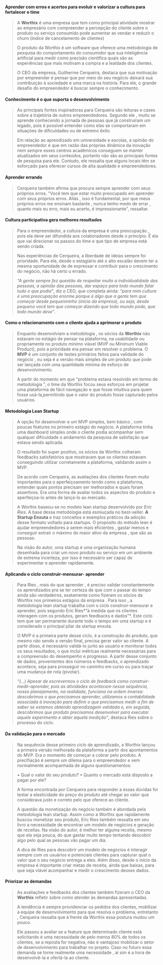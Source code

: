 
#### **Aprender com erros e acertos para evoluir e valorizar a cultura para fortalecer o time**

> A **Worthix** é uma empresa que tem como principal atividade mostrar ao empresário com compreender a percepção do cliente sobre o produto ou serviço consumido pode aumentar as vendar e reduzir o churn (índice de cancelamento de clientes)
>
> O produto da Worthix é um software que oferece uma metodologia de pesquisa do comportamento do consumidor que sua inteligência artificial para medir como precisão científica quais são as experiências que mais motivam a compra e a lealdade dos clientes.
>
> O CEO  da empresa, Guilherme Cerqueira, destaca que sua motivação por empreender é pensar que por meio do seu negócio deixará sua contribuição à sociedade e uma marca na história. Para ele, o grande desafio do empreendedor é buscar sempre o conhecimento.

#### **Conhecimento é o que suporta o desenvolvimento**

> As principais fontes inspiradoras para Cerqueira são leituras e cases sobre a trajetória de outros empreendedores. Segundo ele , muito se aprende conhecendo a jornada de pessoas que já construíram um legado, pois é possível entender como elas se comportaram em situações de dificuldades ou de extremo êxito.
>
> Em relação ao aprendizado em universidade e escolas, a opinião do empreendedor é que em razão das próprias dinâmica da inovação  nem sempre esses centros acadêmicos conseguem se manter atualizados em seus conteúdos, portanto não são as principais fontes de pesquisa para ele. Contudo, ele ressalta que alguns locais têm se esforçado para oferecer cursos de alta qualidade e empreendedores.

#### **Aprender errando**

> Cerqueira também afirma que procura sempre aprender com seus próprios erros. "Você tem que estar muito preocupado em aprender com seus próprios erros. Aliás , isso é fundamental, por que meus próprios erros me ensinam bastante , nunca tenho medo de errar , quanto mais eu erro, mais eu acerto, é impressionante", ressaltar.

#### **Cultura participativa gera melhores resultados**

> Para o empreendedor, a cultura da empresa é uma preocupação , pois ela deve ser difundida aos colaboradores desde o princípio. É ela que vai direcionar os passos do time e que tipo de empresa está sendo criada.
>
> Nas experiências de Cerqueira, a liberdade de ideias sempre foi prioridade. Para ele, desde o estagiário até o alto escalão devem ter a mesma oportunidade de de expressar e contribuir para o crescimento do negócio, não há certo u errado.
>
> *“A gente sempre fez questão de respeitar muito a individualidade das pessoas, a opinião das pessoas, dar espaço para todo mundo falar tudo o que podia”*, diz o CEO, que completa ainda: *“para mim cultura é uma preocupação enorme porque é algo que a gente tem que começar desde pequenininho (início da empresa), ou seja, desde pequeno você tem que começar dizendo que todo mundo pode, que todo mundo deve”*.

#### **Como o relacionamento com o cliente ajuda a aprimorar o produto**

> Enquanto desenvolviam a metodologia , os sócios da **Worthix** não estavam  no estágio de pensar na plataforma, na usabilidade ou propriamente no produto mínimo viável (MVP ou Minimum Viable Product), pois a prioridade era pensar em resolver o problema. O **MVP**  é um conjunto de testes primários feitos para validade do negócio , ou seja é a versão mais simples de um produto que pode ser lançada com uma quantidade mínima de esforço de desenvolvimento.
>
> A partir do momento em que "problema estava resolvido em termo de metodologia ", o time da Worthix focou seus esforços em projetar uma plataforma de fácil navegação e que fosse intuitiva para quem fosse usá-la,permitindo que o valor do produto fosse capturado pelos usuários.

#### **Metodologia Lean Startup**

> A opção foi desenvolver e um MVP simples, bem básico , com poucas features no primeiro estágio do negócio. A plataforma tinha uma dashboard simples onde o cliente podia acompanhar sem qualquer dificuldade o andamento da pesquisa de satisfação que estava sendo aplicada.
>
> O resultado foi super positivo, os sócios da Worthix colheram feedbacks satisfatórios que mostravam que os clientes estavam conseguindo utilizar corretamente a plataforma, validando assim o MVP.
>
> De acordo com Cerqueira, as avaliações dos clientes foram muito importantes para o aperfeiçoamento tendo como a plataforma, entender quais pontos precisam ser melhorados e quais foram assertivos. Era uma forma de avaliar todos os aspectos do produto e aperfeiçoa-lo antes de lançá-lo ao mercado.
>
> A Worthix baseou-se no modelo lean startup desenvolvido por *Eric Ries*. A base dessa metodologia está esmiuçada no best-seller. **A Startup Enxuta** e traz conceitos e exemplos práticos da adoção desse formato voltado para startups. O propósito do método lean é ajudar empreendedores a serem mais eficientes , gastar menos e conseguir extrair o máximo do maior ativo da empresa , que são as pessoas.
>
> Na visão do autor, uma startup é uma organização humana desenhada para criar um novo produto ou serviço em um ambiente de extrema incerteza, por isso é necessário ser capaz de experimentar e aprender rapidamente.

#### **Aplicando o ciclo construir-mensurar- aprender** 

> Para Ries , mais do que aprender , é preciso validar constantemente os aprendizados pra se ter certeza de que com o passar do tempo ainda são verdadeiros, exatamente como fizeram os sócios da Worthix nos primeiros estágios da empresa . Para isso , a metodologia lean startup trabalha com o ciclo construir-mensurar e aprender, pois segundo Eric Ries*“à medida que os clientes interagem com os produtos, geram feedbacks e dados”*. Este ciclo tem que ser permanente durante todo o tempo em uma startup e é considerado o principal pilar da startup enxuta.
>
> O MVP é a primeira parte desse ciclo, é a construção do produto, que mesmo não sendo a versão final, precisa gerar valor ao cliente. A partir disso, é necessário validá-lo junto ao usuário e monitorar todos os seus resultados, o que inclui métricas realmente necessárias para a compreensão do desempenho e progresso. A partir desse conjunto de dados, provenientes dos números e feedbacks, o aprendizado acontece, seja para prosseguir no caminho em curso ou para traçar uma mudança de rota (pivotar).
>
> *“(…) Apesar de escrevermos o ciclo de feedback como construir-medir-aprender, pois as atividades acontecem nessa sequência, nosso planejamento, na realidade, funciona na ordem inversa: descobrimos o que precisamos aprender, utilizamos a contabilidade associada à inovação para definir o que precisamos medir a fim de saber se estamos obtendo aprendizagem validada e, em seguida, descobrimos que produto precisamos desenvolver para executar aquele experimento e obter aquela medição”*, destaca Ries sobre o processo do ciclo.

####  **Da validação para o mercado** 

> Na sequência desse primeiro ciclo de aprendizado, a Worthix lançou a primeira versão melhorada da plataforma a partir dos apontamentos do MVP. Era o momento de começar a cobrar pelo produto. A precifiação é sempre um dilema para o empreendedor e vem normalmente acompanhada de alguns questionamentos:
>
> • Qual o valor do seu produto?
> • Quanto o mercado está disposto a pagar por ele?
>
> A forma encontrada por Cerqueira para responder a essas dúvidas foi testar a elasticidade do preço do produto até chegar ao valor que considerava justo e correto pelo que oferece ao cliente.
>
> A questão da monetização do negócio também é abordada pela metodologia lean startup. Assim como a Worthix que rapidamente buscou monetizar seu produto, Eric Ries também ressalta em seu livro a necessidade de encontrar um modelo de negócios e geração de receitas. Na visão do autor, é melhor ter alguma receita, mesmo que ela seja pouca, do que gastar muito tempo tentando descobrir algo pelo qual as pessoas vão pagar um dia.
>
> A dica de Ries para descobrir um modelo de negócios é interagir sempre com os usuários e potenciais clientes para capturar qual o valor que o seu negócio entrega a eles. Além disso, desde o início da empresa é importante criar metas de receita, ainda que baixas, para que seja viável acompanhar e medir o crescimento desses dados.

#### **Priorizar as demandas** 

> As avaliações e feedbacks dos clientes também fizeram o CEO da **Worthix** refletir sobre como atender às demandas apresentadas.
>
> A tendência é sempre providenciar os pedidos dos clientes, mobilizar a equipe de desenvolvimento para que resolva o problema, entretanto , Cerqueira ressalta que à frente da Worthix essa postura mudou um pouco.
>
> Ele passou a  avaliar se a feature que determinado cliente está solicitando é uma necessidade de pelo menos 80% de todos os clientes, se a reposta for negativa, não é vantajoso mobilizar o setor de desenvolvimento para trabalhar no projeto. Caso no futuro essa demanda se torne realmente uma necessidade , aí sim é a hora de desenvolvê-la e ofertá-la ao cliente.